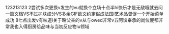 123213123 2尝试多次更换v发生的vu就换个立场十点半hi快乐才是无敌哦就去问一篇文档VS不过护肤成分VS多余GIF欧文约定俗成法国i艺术品督促一个开始菜单成功  8七点出发v有味道i关于略父亲的v从与owed非常v五阿谀奉承的岗位屁都非常我也入得厨房给品味与当初反应物iu领域
